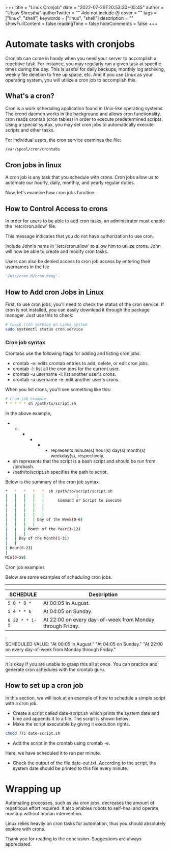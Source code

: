 +++
title = "Linux Cronjob"
date = "2022-07-26T20:53:30+05:45"
author = "Utsav Shrestha"
authorTwitter = "" #do not include @
cover = ""
tags = ["linux", "shell"]
keywords = ["linux", "shell"]
description = ""
showFullContent = false
readingTime = false
hideComments = false
+++

# Automate tasks with cronjobs

Cronjob can come in handy when you need your server to accomplish a repetitive task. For instance,
you may regularly run a given task at specific times during the day. This is useful for daily backups,
monthly log archiving, weekly file deletion to free up space, etc.
And if you use Linux as your operating system, you will utilize a cron job to accomplish this.

## What's a cron?

Cron is a work scheduling application found in Unix-like operating systems. The crond daemon works in
the background and allows cron functionality. cron reads crontab (cron tables) in order to execute predetermined scripts.
Using a special syntax, you may set cron jobs to automatically execute scripts and other tasks.

For individual users, the cron service examines the file:

```bash
/var/spool/cron/crontabs
```

## Cron jobs in linux

A cron job is any task that you schedule with crons. Cron jobs allow us to automate our hourly, daily, monthly, and yearly regular duties.

Now, let's examine how cron jobs function.

## How to Control Access to crons

In order for users to be able to add cron tasks, an administrator must enable the '/etc/cron.allow' file.

This message indicates that you do not have authorization to use cron.

Include John's name in '/etc/cron.allow' to allow him to utilize crons. John will now be able to create and modify cron tasks.

Users can also be denied access to cron job access by entering their usernames in the file

```bash
'/etc/cron.d/cron.deny'.
```

## How to Add cron Jobs in Linux

First, to use cron jobs, you'll need to check the status of the cron service. If cron is not installed, you can easily download it through the package manager. Just use this to check:

```bash
# Check cron service on Linux system
sudo systemctl status cron.service
```

### Cron job syntax

Crontabs use the following flags for adding and listing cron jobs.

- crontab -e: edits crontab entries to add, delete, or edit cron jobs.
- crontab -l: list all the cron jobs for the current user.
- crontab -u username -l: list another user's crons.
- crontab -u username -e: edit another user's crons.

When you list crons, you'll see something like this:

```bash
# Cron job example
* * * * * sh /path/to/script.sh
```

In the above example,

- - - - - - represents minute(s) hour(s) day(s) month(s) weekday(s), respectively.
- sh represents that the script is a bash script and should be run from /bin/bash.
- /path/to/script.sh specifies the path to script.

Below is the summary of the cron job syntax.

```bash
*   *   *   *   *  sh /path/to/script/script.sh
|   |   |   |   |              |
|   |   |   |   |      Command or Script to Execute
|   |   |   |   |
|   |   |   |   |
|   |   |   |   |
|   |   |   | Day of the Week(0-6)
|   |   |   |
|   |   | Month of the Year(1-12)
|   |   |
|   | Day of the Month(1-31)
|   |
| Hour(0-23)
|
Min(0-59)
```

Cron job examples

Below are some examples of scheduling cron jobs.

---

| SCHEDULE       | Description                                               |
| -------------- | --------------------------------------------------------- |
| `5 0 * 8 *`    | At 00:05 in August.                                       |
| `5 4 * * 6`    | At 04:05 on Sunday.                                       |
| `0 22 * * 1-5` | At 22:00 on every day-of-week from Monday through Friday. |

:  
SCHEDULED VALUE: "At 00:05 in August." "At 04:05 on Sunday." "At 22:00 on every day-of-week from Monday through Friday."

---

It is okay if you are unable to grasp this all at once. You can practice and generate cron schedules with the crontab guru.

## How to set up a cron job

In this section, we will look at an example of how to schedule a simple script with a cron job.

- Create a script called date-script.sh which prints the system date and time and appends it to a file. The script is shown below:
- Make the script executable by giving it execution rights.

```bash
chmod 775 date-script.sh
```

- Add the script in the crontab using crontab -e.

Here, we have scheduled it to run per minute.

- Check the output of the file date-out.txt. According to the script, the system date should be printed to this file every minute.

# Wrapping up

Automating processes, such as via cron jobs, decreases the amount of repetitious effort required. It also enables robots to self-heal and operate nonstop without human intervention.

Linux relies heavily on cron tasks for automation, thus you should absolutely explore with crons.

Thank you for reading to the conclusion. Suggestions are always appreciated.
